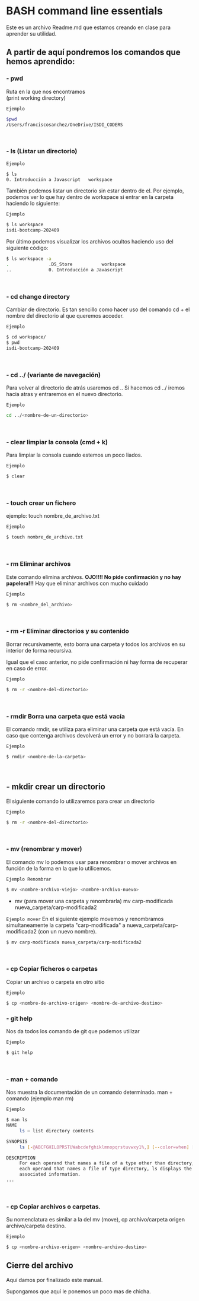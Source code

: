 # BASH command line essentials 

Este es un archivo Readme.md que estamos creando en clase para aprender su utilidad. 


## A partir de aquí pondremos los comandos que hemos aprendido: 

### - pwd   
Ruta en la que nos encontramos  
(print working directory)

`Ejemplo`
```sh
$pwd
/Users/franciscosanchez/OneDrive/ISDI_CODERS
```

<br/>

### - ls	(Listar un directorio)

`Ejemplo`
```sh
$ ls
0. Introducción a Javascript	workspace
```

También podemos listar un directorio sin estar dentro de el. Por ejemplo, podemos ver lo que hay dentro de workspace si entrar en la carpeta haciendo lo siguiente:

`Ejemplo`
```sh
$ ls workspace
isdi-bootcamp-202409
```
Por último podemos visualizar los archivos ocultos haciendo uso del siguiente código:

```sh
$ ls workspace -a
.				.DS_Store			workspace
..				0. Introducción a Javascript
```
<br/>

### - cd	change directory 
Cambiar de directorio. 
Es tan sencillo como hacer uso del comando cd + el nombre del directorio al que queremos acceder. 

`Ejemplo`
```sh
$ cd workspace/
$ pwd
isdi-bootcamp-202409
```
<br/>

### - cd ../ <directorio>	(variante de navegación)

Para volver al directorio de atrás usaremos cd ..
Si hacemos cd ../<nombre-de-un-directorio> iremos hacia atras y entraremos en el nuevo directorio.

`Ejemplo`
```sh
cd ../<nombre-de-un-directorio>
```

<br/>

### - clear	limpiar la consola  (cmd + k)
Para limpiar la consola cuando estemos un poco liados. 

`Ejemplo`
```sh
$ clear
```

<br/>

### - touch	crear un fichero
 ejemplo: touch nombre_de_archivo.txt

`Ejemplo`
```sh
$ touch nombre_de_archivo.txt
```

<br/>

### - rm 	Eliminar archivos
Este comando elimina archivos. 
**OJO!!!! No pide confirmación y no hay papelera!!!**
Hay que eliminar archivos con mucho cuidado

`Ejemplo`
```sh
$ rm <nombre_del_archivo>
```
<br/>

### - rm -r 	Eliminar directorios y su contenido

Borrar recursivamente, esto borra una carpeta y todos los archivos en su interior de forma recursiva. 

Igual que el caso anterior, no pide confirmación ni hay forma de recuperar en caso de error.

`Ejemplo`
```sh
$ rm -r <nombre-del-directorio>
```
<br/>

### - rmdir	Borra una carpeta que está vacía 
El comando rmdir, se utiliza para eliminar una carpeta que está vacía. En caso que contenga archivos devolverá un error y no borrará la carpeta. 

`Ejemplo`
```sh
$ rmdir <nombre-de-la-carpeta>
```
<br/>

## - mkdir 	crear un directorio
El siguiente comando lo utilizaremos para crear un directorio

`Ejemplo`
```sh
$ rm -r <nombre-del-directorio>
```
<br/>

### - mv (renombrar y mover)	

El comando mv lo podemos usar para renombrar o mover archivos en función de la forma en la que lo utilicemos. 

`Ejemplo Renombrar`
```sh
$ mv <nombre-archivo-viejo> <nombre-archivo-nuevo>
```

- mv (para mover una carpeta y renombrarla)	mv carp-modificada nueva_carpeta/carp-modificada2

`Ejemplo mover`
En el siguiente ejemplo movemos y renombramos simultaneamente la carpeta "carp-modificada" a nueva_carpeta/carp-modificada2 (con un nuevo nombre). 
```sh
$ mv carp-modificada nueva_carpeta/carp-modificada2
```

<br/>

### - cp	Copiar ficheros o carpetas 
Copiar un archivo o carpeta en otro sitio

`Ejemplo`
```sh
$ cp <nombre-de-archivo-origen> <nombre-de-archivo-destino> 
```



### - git help	
Nos da todos los comando de git que podemos utilizar 

`Ejemplo`
```sh
$ git help
```

<br/>

### - man + comando
Nos muestra la documentación de un comando determinado. man + comando (ejemplo man rm)

`Ejemplo`
```sh
$ man ls
NAME
     ls – list directory contents

SYNOPSIS
     ls [-@ABCFGHILOPRSTUWabcdefghiklmnopqrstuvwxy1%,] [--color=when] [-D format] [file ...]

DESCRIPTION
     For each operand that names a file of a type other than directory, ls displays its name as well as any requested, associated information.  For
     each operand that names a file of type directory, ls displays the names of files contained within that directory, as well as any requested,
     associated information.
...
```

<br/>

### - cp	Copiar archivos o carpetas. 
Su nomenclatura es similar a la del mv (move), cp archivo/carpeta origen archivo/carpeta destino.

`Ejemplo`
```sh
$ cp <nombre-archivo-origen> <nombre-archivo-destino>
```

## Cierre del archivo 
Aquí damos por finalizado este manual. 

Supongamos que aquí le ponemos un poco mas de chicha. 



<br/>
